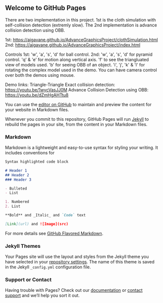 ## Welcome to GitHub Pages

There are two implementation in this project. 1st is the cloth simulation with self-collision detection (extremly slow). The 2nd implementation is advance collision detection using
OBB. 

1st: https://ajgavane.github.io/AdvanceGraphicsProject/clothSimulation.html
2nd: https://ajgavane.github.io/AdvanceGraphicsProject/index.html

Controls 
1st: 'w', 'a', 's', 'd' for ball control.
2nd: 'w', 'a', 's', 'd' for pyramid control. 'q' & 'e' for motion along vertical axis. 'f' to see the triangluated view of models used. 'b' for seeing OBB of an object.
'i', 'j', 'k' & 'l' for rotating the complex model used in the demo. 
You can have camera control over both the demos using mouse.

Demo links:
Triangle-Triangle Exact collision detection: https://youtu.be/1wycVasJJ0M
Advance Collision Detection using OBB: https://youtu.be/dZmHgAHTtu8

You can use the [editor on GitHub](https://github.com/AJgavane/AdvanceGraphicsProject/edit/master/README.md) to maintain and preview the content for your website in Markdown files.

Whenever you commit to this repository, GitHub Pages will run [Jekyll](https://jekyllrb.com/) to rebuild the pages in your site, from the content in your Markdown files.

### Markdown

Markdown is a lightweight and easy-to-use syntax for styling your writing. It includes conventions for

```markdown
Syntax highlighted code block

# Header 1
## Header 2
### Header 3

- Bulleted
- List

1. Numbered
2. List

**Bold** and _Italic_ and `Code` text

[Link](url) and ![Image](src)
```

For more details see [GitHub Flavored Markdown](https://guides.github.com/features/mastering-markdown/).

### Jekyll Themes

Your Pages site will use the layout and styles from the Jekyll theme you have selected in your [repository settings](https://github.com/AJgavane/AdvanceGraphicsProject/settings). The name of this theme is saved in the Jekyll `_config.yml` configuration file.

### Support or Contact

Having trouble with Pages? Check out our [documentation](https://help.github.com/categories/github-pages-basics/) or [contact support](https://github.com/contact) and we’ll help you sort it out.
